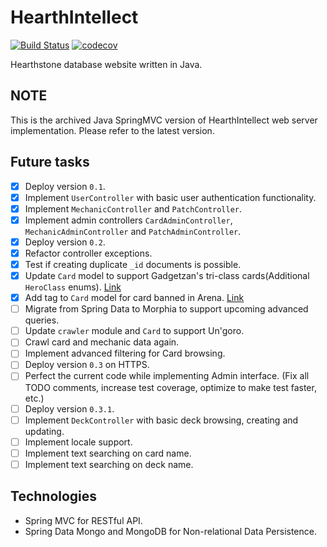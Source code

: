# HearthIntellect

[![Build Status](https://travis-ci.org/AlphaHearth/HearthIntellect.svg?branch=master)](https://travis-ci.org/AlphaHearth/HearthIntellect)
[![codecov](https://codecov.io/gh/AlphaHearth/HearthIntellect/branch/master/graph/badge.svg)](https://codecov.io/gh/AlphaHearth/HearthIntellect)

Hearthstone database website written in Java.

## NOTE

This is the archived Java SpringMVC version of HearthIntellect web server implementation. Please refer to the latest version.

## Future tasks

- [x] Deploy version `0.1`.
- [x] Implement `UserController` with basic user authentication functionality.
- [x] Implement `MechanicController` and `PatchController`.
- [x] Implement admin controllers `CardAdminController`, `MechanicAdminController` and `PatchAdminController`.
- [x] Deploy version `0.2`.
- [x] Refactor controller exceptions.
- [x] Test if creating duplicate `_id` documents is possible.
- [x] Update `Card` model to support Gadgetzan's tri-class cards(Additional `HeroClass` enums). [Link](http://hearthstone.gamepedia.com/Mean_Streets_of_Gadgetzan#Tri-class_cards)
- [x] Add tag to `Card` model for card banned in Arena. [Link](http://www.hearthpwn.com/news/1709-upcoming-arena-changes-cards-being-removed-from)
- [ ] Migrate from Spring Data to Morphia to support upcoming advanced queries.
- [ ] Update `crawler` module and `Card` to support Un'goro.
- [ ] Crawl card and mechanic data again.
- [ ] Implement advanced filtering for Card browsing.
- [ ] Deploy version `0.3` on HTTPS.
- [ ] Perfect the current code while implementing Admin interface. (Fix all TODO comments, increase test coverage, optimize to make test faster, etc.)
- [ ] Deploy version `0.3.1`.
- [ ] Implement `DeckController` with basic deck browsing, creating and updating.
- [ ] Implement locale support.
- [ ] Implement text searching on card name.
- [ ] Implement text searching on deck name.

## Technologies

- Spring MVC for RESTful API.
- Spring Data Mongo and MongoDB for Non-relational Data Persistence.
